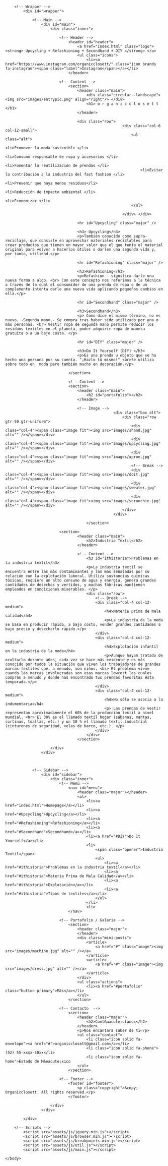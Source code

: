 <!DOCTYPE HTML>

<html>
	<head>
		<title> ORGANICCLOSETT </title>
		<meta charset="utf-8" />
		<meta name="viewport" content="width=device-width, initial-scale=1, user-scalable=no" />
		<link rel="stylesheet" href="assets/css/main.css" />
	</head>
	<body class="is-preload">

		<!-- Wrapper -->
			<div id="wrapper">

				<!-- Main -->
					<div id="main">
						<div class="inner">

							<!-- Header -->
								<header id="header">
									<a href="index.html" class="logo"><strong> Upcycling + Refashioning + Secondhand + DIY </strong> </a>
									<ul class="icons">
										<li><a href="https://www.instagram.com/organicclosett/" class="icon brands fa-instagram"><span class="label">Instagram</span></a></li>
								</header>

							<!-- Content -->
								<section>
									<header class="main">
										<div class="circular--landscape">  <img src="images/entrypic.png" align="right"/> </div>
										<h1> o r g a n i c c l o s e t t </h1>
									</header>

									<div class="row">
														<div class="col-6 col-12-small">
															<ul class="alt">
																<li>Promover la moda sostenible </li>
																<li>Consumo responsable de ropa y accesorios </li>
																<li>Fomentar la reutilización de prendas </li>
																<li>Evitar la contribución a la industria del fast fashion </li>
																<li>Prevenir que haya menos residuos</li>
																<li>Reducción de impacto ambiental </li>
																<li>Economizar </li>
															</ul>

														</div> </div>

									<hr id="Upcycling" class="major" />

									<h3> Upcycling</h3>
									<p>También conocido como supra-reciclaje, que consiste en aprovechar materiales reciclables para crear productos que tienen un mayor valor que el que tenía el material original para volver a hacerlos útiles o darles una segunda vida y, por tanto, utilidad.</p>

									<hr id="Refashioning" class="major" />

									<h3>Refashioning</h3>
									<p>Refashion - significa darle una nueva forma a algo. <br> Con este concepto nos referimos a la técnica a través de la cual el consumidor de una prenda de ropa o de un complemento intenta darle una nueva vida aplicando pequeños cambios en ella.</p>

									<hr id="Secondhand" class="major" />

									<h3>Secondhand</h3>
									<p> Como dice el mismo término, no es nuevo. -Segunda mano.- Se compra tras haber sido utilizado por una o más personas. <br> Vestir ropa de segunda mano permite reducir los residuos textiles en el planeta, poder adquirir ropa de manera gratuita o a un bajo coste. </p>

									<hr id="DIY" class="major" />

									<h3>Do It Yourself (DIY) </h3> 
									<p>Es una prenda u objeto que se ha hecho una persona por su cuenta. "¡Hazlo tú mismo!" <br>Se utiliza sobre todo en  moda pero también mucho en decoración.</p>

								</section>

								<!-- Content -->
								<section>
									<header class="main">
										<h2 id="portafolio"></h2>
									</header>

									<!-- Image -->
													<div class="box alt">
														<div class="row gtr-50 gtr-uniform">
															<div class="col-4"><span class="image fit"><img src="images/shand.jpg" alt="" /></span></div>
															<div class="col-4"><span class="image fit"><img src="images/upcycling.jpg" alt="" /></span></div>
															<div class="col-4"><span class="image fit"><img src="images/apron.jpg" alt="" /></span></div>
															<!-- Break -->
															<div class="col-4"><span class="image fit"><img src="images/doit.jpg" alt="" /></span></div>
															<div class="col-4"><span class="image fit"><img src="images/sweater.jpg" alt="" /></span></div>
															<div class="col-4"><span class="image fit"><img src="images/scrunchie.jpg" alt="" /></span></div>
														</div>
													</div>

										</section>

							<section>
									<header class="main">
										<h2>Industria Textil</h2>
									</header>

									<!-- Content -->
										<h3 id="ithistoria">Problemas en la industria textil</h3>
										<p>La industria textil se encuentra entre las más contaminantes y las más señaladas por su relación con la explotación laboral. Utiliza sustancias químicas tóxicas, requiere un alto consumo de agua y energía, genera grandes cantidades de desechos y vertidos, y muchas fábricas mantienen empleados en condiciones miserables. </p>
										<div class="row">
											<!-- Break -->
											<div class="col-4 col-12-medium">
												<h4>Materia prima de mala calidad</h4>
												<p>La industria de la moda se basa en producir rápido, a bajo costo, vender grandes cantidades a bajo precio y desecharlo rápido.</p>
											</div>
											<div class="col-4 col-12-medium">
												<h4>Explotación infantil en la industria de la moda</h4>
												<p>Aunque hayan tratado de ocultarlo durante años, cada vez se hace más evidente y es más conocido por todos la situación que viven los trabajadores de grandes marcas textiles que, a menudo, son niños. <br> El problema viene cuando las marcas involucradas son esas marcas lowcost las cuales compras a menudo y donde has encontrado tus prendas favoritas esta temporada.</p>
											</div>
											<div class="col-4 col-12-medium">
												<h4>No sólo se asocia a la indumentaria</h4>
												<p> Las prendas de vestir representan aproximadamente el 60% de la producción textil a nivel mundial. <br> El 30% es el llamado textil hogar (sábanas, mantas, cortinas, toallas, etc.) y un 10 % el llamado textil industrial (cinturones de seguridad, velas de barco, etc.). </p>
											</div>
										</div>
									</section>

						</div>
					</div>



				<!-- Sidebar -->
					<div id="sidebar">
						<div class="inner">
							<!-- Menu -->
								<nav id="menu">
									<header class="major"></header>
									<ul>
										<li><a href="index.html">Homepage</a></li>
										<li><a href="#Upcycling">Upcycling</a></li>
										<li><a href="#Refashioning">Refashioning</a></li>
										<li><a href="#Secondhand">Secondhand</a></li>
										<li><a href="#DIY">Do It Yourself</a></li>
										<li>
											<span class="opener">Industria Textil</span>
											<ul>
												<li><a href="#ithistoria">Problemas en la industria textil</a></li>
												<li><a href="#ithistoria">Materia Prima de Mala Calidad</a></li>
												<li><a href="#ithistoria">Explotación</a></li>
												<li><a href="#ithistoria">Tipos de textiles</a></li>
											</ul>
										</li>
										<li>
								</nav>

							<!-- Portafolio / Galeria -->
								<section>
									<header class="major">
									</header>
									<div class="mini-posts">
										<article>
											<a href="#" class="image"><img src="images/machine.jpg" alt="" /></a>
										</article>
										<article>
											<a href="#" class="image"><img src="images/dress.jpg" alt="" /></a>
										</article>
									</div>
									<ul class="actions">
										<li><a href="#portafolio" class="button primary">Más</a></li>
									</ul>
								</section>

							<!-- Contacto  -->
								<section>
									<header class="major">
										<h2>Cont&aacute;ctanos</h2>
									</header>
									<p>Nos encantara saber de ti</p>
									<ul class="contact">
										<li class="icon solid fa-envelope"><a href="#">organicclosett@gmail.com</a></li>
										<li class="icon solid fa-phone">(52) 55-xxxx-48xx</li>
										<li class="icon solid fa-home">Estado de M&eacute;xico
									</ul>
								</section>

							<!-- Footer -->
								<footer id="footer">
									<p class="copyright">&copy; Organicclosett. All rights reserved.</p>
								</footer>

						</div>
					</div>

			</div>

		<!-- Scripts -->
			<script src="assets/js/jquery.min.js"></script>
			<script src="assets/js/browser.min.js"></script>
			<script src="assets/js/breakpoints.min.js"></script>
			<script src="assets/js/util.js"></script>
			<script src="assets/js/main.js"></script>

	</body>
</html>
